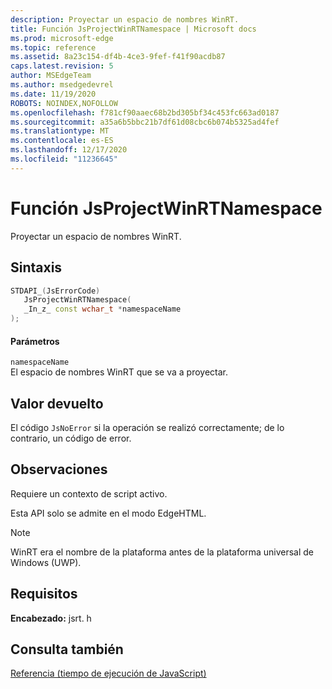 ```yaml
---
description: Proyectar un espacio de nombres WinRT.
title: Función JsProjectWinRTNamespace | Microsoft docs
ms.prod: microsoft-edge
ms.topic: reference
ms.assetid: 8a23c154-df4b-4ce3-9fef-f41f90acdb87
caps.latest.revision: 5
author: MSEdgeTeam
ms.author: msedgedevrel
ms.date: 11/19/2020
ROBOTS: NOINDEX,NOFOLLOW
ms.openlocfilehash: f781cf90aaec68b2bd305bf34c453fc663ad0187
ms.sourcegitcommit: a35a6b5bbc21b7df61d08cbc6b074b5325ad4fef
ms.translationtype: MT
ms.contentlocale: es-ES
ms.lasthandoff: 12/17/2020
ms.locfileid: "11236645"
---
```

# Función JsProjectWinRTNamespace

Proyectar un espacio de nombres WinRT.  
  
## Sintaxis  
  
```cpp  
STDAPI_(JsErrorCode)  
   JsProjectWinRTNamespace(  
   _In_z_ const wchar_t *namespaceName  
);  
```  
  
#### Parámetros  
 `namespaceName`  
 El espacio de nombres WinRT que se va a proyectar.  
  
## Valor devuelto  
 El código `JsNoError` si la operación se realizó correctamente; de lo contrario, un código de error.  
  
## Observaciones  
 Requiere un contexto de script activo.  
  
 Esta API solo se admite en el modo EdgeHTML.  
  
> [!NOTE]
>  WinRT era el nombre de la plataforma antes de la plataforma universal de Windows (UWP).  
  
## Requisitos  
 **Encabezado:** jsrt. h  
  
## Consulta también  
 [Referencia (tiempo de ejecución de JavaScript)](../chakra-hosting/reference-javascript-runtime.md)
